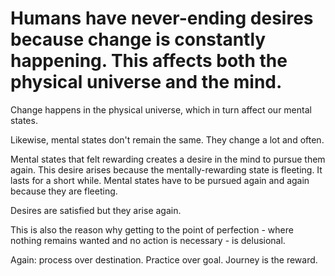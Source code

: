 # Humans have never-ending desires because change is constantly happening. This affects both the physical universe and the mind.

Change happens in the physical universe, which in turn affect our mental states.

Likewise, mental states don't remain the same. They change a lot and often.

Mental states that felt rewarding creates a desire in the mind to pursue them again. This desire arises because the mentally-rewarding state is fleeting. It lasts for a short while. Mental states have to be pursued again and again because they are fleeting.

Desires are satisfied but they arise again.

This is also the reason why getting to the point of perfection - where nothing remains wanted and no action is necessary - is delusional.

Again: process over destination. Practice over goal. Journey is the reward.


